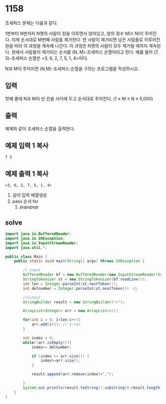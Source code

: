 # 1158

조세퍼스 문제는 다음과 같다.

1번부터 N번까지 N명의 사람이 원을 이루면서 앉아있고, 양의 정수 M(≤ N)이 주어진다. 이제 순서대로 M번째 사람을 제거한다. 한 사람이 제거되면 남은 사람들로 이루어진 원을 따라 이 과정을 계속해 나간다. 이 과정은 N명의 사람이 모두 제거될 때까지 계속된다. 원에서 사람들이 제거되는 순서를 (N, M)-조세퍼스 순열이라고 한다. 예를 들어 (7, 3)-조세퍼스 순열은 <3, 6, 2, 7, 5, 1, 4>이다.

N과 M이 주어지면 (N,M)-조세퍼스 순열을 구하는 프로그램을 작성하시오.

## 입력

첫째 줄에 N과 M이 빈 칸을 사이에 두고 순서대로 주어진다. (1 ≤ M ≤ N ≤ 5,000)

## 출력

예제와 같이 조세퍼스 순열을 출력한다.

## 예제 입력 1 복사

```
7 3
```

## 예제 출력 1 복사

```
<3, 6, 2, 7, 5, 1, 4>
```

1. 길이 입력 배열생성 
2. pass 순서 for
   1. pupupop

## solve

```java
import java.io.BufferedReader;
import java.io.IOException;
import java.io.InputStreamReader;
import java.util.*;

public class Main {
    public static void main(String[] args) throws IOException {

        // input
        BufferedReader bf = new BufferedReader(new InputStreamReader(System.in));
        StringTokenizer st = new StringTokenizer(bf.readLine());
        int len = Integer.parseInt(st.nextToken());
        int delnumber = Integer.parseInt(st.nextToken()) -1;

        //output
        StringBuilder result = new StringBuilder("<");

        ArrayList<Integer> arr = new ArrayList<>();

        for(int i = 0; i<len;i++){
            arr.add(i+1); // 1~len
        }

        int index = 0;
        while(!arr.isEmpty()){
            index+= delnumber;

            if (index >= arr.size()) {
                index%=arr.size();
            }

            result.append(arr.remove(index)+",");

        }
        System.out.println(result.toString().substring(0,result.length()-1)+">");
    }
}
```

